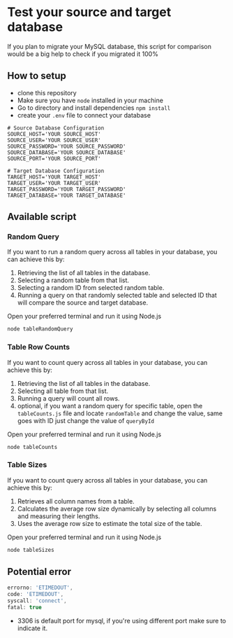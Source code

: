 # Test your source and target database
If you plan to migrate your MySQL database, this script for comparison would be a big help to check if you migrated it 100%

## How to setup
- clone this repository
- Make sure you have `node` installed in your machine
- Go to directory and install dependencies `npm install`
- create your `.env` file to connect your database
```
# Source Database Configuration
SOURCE_HOST='YOUR SOURCE_HOST'
SOURCE_USER='YOUR SOURCE_USER'
SOURCE_PASSWORD='YOUR SOURCE_PASSWORD'
SOURCE_DATABASE='YOUR SOURCE_DATABASE'
SOURCE_PORT='YOUR SOURCE_PORT'

# Target Database Configuration
TARGET_HOST='YOUR TARGET_HOST'
TARGET_USER='YOUR TARGET_USER'
TARGET_PASSWORD='YOUR TARGET_PASSWORD'
TARGET_DATABASE='YOUR TARGET_DATABASE'
```


## Available script
### Random Query 
If you want to run a random query across all tables in your database, you can achieve this by:
1. Retrieving the list of all tables in the database.
2. Selecting a random table from that list.
3. Selecting a random ID from selected random table.
4. Running a query on that randomly selected table and selected ID that will compare the source and target database.

Open your preferred terminal and run it using Node.js
```js
node tableRandomQuery
```

### Table Row Counts
If you want to count query across all tables in your database, you can achieve this by:
1. Retrieving the list of all tables in the database.
2. Selecting all table from that list.
3. Running a query will count all rows.
4. optional, if you want a random query for specific table, open the `tableCounts.js` file and locate `randomTable` and change the value, same goes with ID just change the value of `queryById`

Open your preferred terminal and run it using Node.js
```js
node tableCounts
```

### Table Sizes
If you want to count query across all tables in your database, you can achieve this by:
1. Retrieves all column names from a table.
2. Calculates the average row size dynamically by selecting all columns and measuring their lengths.
3. Uses the average row size to estimate the total size of the table.

Open your preferred terminal and run it using Node.js
```js
node tableSizes
```


## Potential error
```js
errorno: 'ETIMEDOUT',
code: 'ETIMEDOUT',
syscall: 'connect',
fatal: true
```
- 3306 is default port for mysql, if you're using different port make sure to indicate it.
